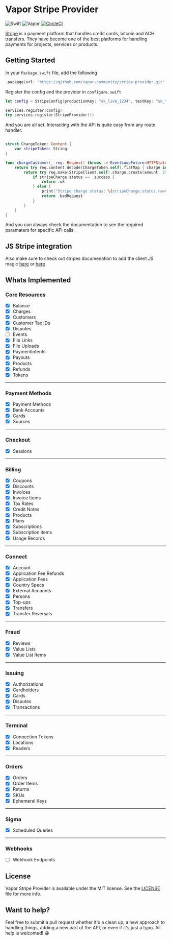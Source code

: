 # Vapor Stripe Provider

![Swift](https://img.shields.io/badge/swift-5-lightgrey.svg?style=for-the-badge)
![Vapor](https://img.shields.io/badge/vapor-4-lightgrey.svg?style=for-the-badge)
[![CircleCI](https://circleci.com/gh/vapor-community/stripe-provider.svg?style=svg)](https://circleci.com/gh/vapor-community/stripe-provider)

[Stripe][stripe_home] is a payment platform that handles credit cards, bitcoin and ACH transfers. They have become one of the best platforms for handling payments for projects, services or products.

## Getting Started
In your `Package.swift` file, add the following

~~~~swift
.package(url: "https://github.com/vapor-community/stripe-provider.git", from: "2.2.0")
~~~~

Register the config and the provider in `configure.swift`
~~~~swift
let config = StripeConfig(productionKey: "sk_live_1234", testKey: "sk_test_1234")

services.register(config)
try services.register(StripeProvider())
~~~~

And you are all set. Interacting with the API is quite easy from any route handler.
~~~~swift

struct ChargeToken: Content {
    var stripeToken: String
}

func chargeCustomer(_ req: Request) throws -> EventLoopFuture<HTTPStatus> {
    return try req.content.decode(ChargeToken.self).flatMap { charge in
        return try req.make(StripeClient.self).charge.create(amount: 2500, currency: .usd, source: charge.stripeToken).map { stripeCharge in
            if stripeCharge.status == .success {
                return .ok
            } else {
                print("Stripe charge status: \(stripeCharge.status.rawValue)")
                return .badRequest
            }
        }
    }
}
~~~~

And you can always check the documentation to see the required paramaters for specific API calls.

## JS Stripe integration

Also make sure to check out stripes documenation to add the client JS magic [here]( https://stripe.com/docs/checkout#integration-simple) or [here](https://stripe.com/docs/checkout#integration-custom)

## Whats Implemented

### Core Resources
* [x] Balance
* [x] Charges
* [x] Customers
* [x] Customer Tax IDs
* [x] Disputes  
* [ ] Events
* [x] File Links
* [x] File Uploads
* [x] PaymentIntents
* [x] Payouts
* [x] Products
* [x] Refunds
* [x] Tokens
---
### Payment Methods
* [x] Payment Methods
* [x] Bank Accounts
* [x] Cards
* [x] Sources
---
### Checkout
* [x] Sessions
---
### Billing
* [x] Coupons
* [x] Discounts
* [x] Invoices
* [x] Invoice Items
* [x] Tax Rates
* [x] Credit Notes
* [x] Products
* [x] Plans
* [x] Subscriptions
* [x] Subscription items
* [x] Usage Records
---
### Connect
* [x] Account
* [x] Application Fee Refunds
* [x] Application Fees
* [x] Country Specs
* [x] External Accounts
* [x] Persons
* [x] Top-ups
* [x] Transfers
* [x] Transfer Reversals
---
### Fraud
* [x] Reviews
* [x] Value Lists
* [x] Value List Items
---
### Issuing
* [x] Authorizations
* [x] Cardholders
* [x] Cards
* [x] Disputes
* [x] Transactions
---
### Terminal
* [x] Connection Tokens
* [x] Locations
* [x] Readers
---
### Orders
* [x] Orders
* [x] Order Items
* [x] Returns
* [x] SKUs
* [x] Ephemeral Keys
---
### Sigma
* [x] Scheduled Queries
---
### Webhooks
* [ ] Webhook Endpoints

[stripe_home]: http://stripe.com "Stripe"
[stripe_api]: https://stripe.com/docs/api "Stripe API Endpoints"

## License

Vapor Stripe Provider is available under the MIT license. See the [LICENSE](LICENSE) file for more info.

## Want to help?
Feel free to submit a pull request whether it's a clean up, a new approach to handling things, adding a new part of the API, or even if it's just a typo. All help is welcomed! 😀
